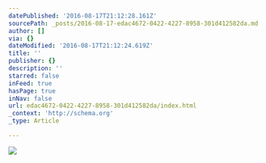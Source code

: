 ```yaml
---
datePublished: '2016-08-17T21:12:28.161Z'
sourcePath: _posts/2016-08-17-edac4672-0422-4227-8958-301d412582da.md
author: []
via: {}
dateModified: '2016-08-17T21:12:24.619Z'
title: ''
publisher: {}
description: ''
starred: false
inFeed: true
hasPage: true
inNav: false
url: edac4672-0422-4227-8958-301d412582da/index.html
_context: 'http://schema.org'
_type: Article

---
```

![](https://the-grid-user-content.s3-us-west-2.amazonaws.com/45073939-525b-4908-b6e7-7c2c55015732.jpg)